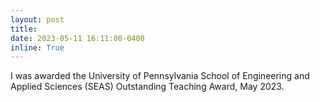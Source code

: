 ```yaml
---
layout: post
title: 
date: 2023-05-11 16:11:00-0400
inline: True
---
```


I was awarded the University of Pennsylvania School of Engineering and Applied Sciences (SEAS) Outstanding Teaching Award, May 2023.



